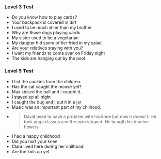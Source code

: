 ### Level 3 Test


- Do you know how to play cards?
- Your backpack is covered in dirt
- I used to be much shier than my brother
- Why are those dogs playing cards
- My sister used to be a vegetarian
- My daugter hid some of her fried in my salad.
- Are your relatives staying with you?
 - I want my friends to come over on Friday night
 - The kids are hanging out by the pool

### Level 5 Test

- I hid the cookies from the children.
-  Has the cat caught the mouse yet?
-  Max kicked the ball and I caught it.
-  I stayed up all night
-  I caught the bug and I put it in a jar
-  Music was an important part of my chilhood.
-    > David used to have a problem with his knee but now it doesn't.
 He took yoga classes and the pain sttoped. He bougth his teacher flowers
- I had a happy childhood
- Did you hurt your knee
- Clara lived here during her chilhood
- Are the kids up yet
